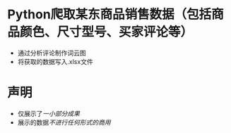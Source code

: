 # Python爬取某东商品销售数据（包括商品颜色、尺寸型号、买家评论等）
* 通过分析评论制作词云图
* 将获取的数据写入.xlsx文件
# 声明
* 仅展示了*一小部分成果*
* 展示的数据*不进行任何形式的商用*
